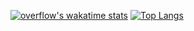 [![overflow's wakatime stats](https://githubreadmestats-overflowka.vercel.app/api/wakatime?username=overflowdb&layout=compact&theme=one_dark_pro)](https://overdb.fun)
[![Top Langs](https://githubreadmestats-overflowka.vercel.app/api/top-langs/?username=overflowka&layout=compact&theme=one_dark_pro)](https://overdb.fun)
